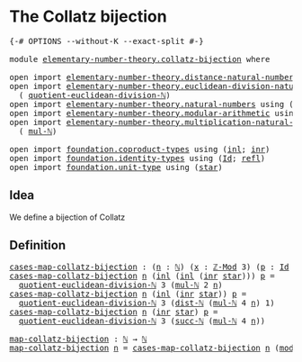# The Collatz bijection

<pre class="Agda"><a id="34" class="Symbol">{-#</a> <a id="38" class="Keyword">OPTIONS</a> <a id="46" class="Pragma">--without-K</a> <a id="58" class="Pragma">--exact-split</a> <a id="72" class="Symbol">#-}</a>

<a id="77" class="Keyword">module</a> <a id="84" href="elementary-number-theory.collatz-bijection.html" class="Module">elementary-number-theory.collatz-bijection</a> <a id="127" class="Keyword">where</a>

<a id="134" class="Keyword">open</a> <a id="139" class="Keyword">import</a> <a id="146" href="elementary-number-theory.distance-natural-numbers.html" class="Module">elementary-number-theory.distance-natural-numbers</a> <a id="196" class="Keyword">using</a> <a id="202" class="Symbol">(</a><a id="203" href="elementary-number-theory.distance-natural-numbers.html#1308" class="Function">dist-ℕ</a><a id="209" class="Symbol">)</a>
<a id="211" class="Keyword">open</a> <a id="216" class="Keyword">import</a> <a id="223" href="elementary-number-theory.euclidean-division-natural-numbers.html" class="Module">elementary-number-theory.euclidean-division-natural-numbers</a> <a id="283" class="Keyword">using</a>
  <a id="291" class="Symbol">(</a> <a id="293" href="elementary-number-theory.euclidean-division-natural-numbers.html#2467" class="Function">quotient-euclidean-division-ℕ</a><a id="322" class="Symbol">)</a>
<a id="324" class="Keyword">open</a> <a id="329" class="Keyword">import</a> <a id="336" href="elementary-number-theory.natural-numbers.html" class="Module">elementary-number-theory.natural-numbers</a> <a id="377" class="Keyword">using</a> <a id="383" class="Symbol">(</a><a id="384" href="elementary-number-theory.natural-numbers.html#1444" class="Datatype">ℕ</a><a id="385" class="Symbol">;</a> <a id="387" href="elementary-number-theory.natural-numbers.html#1465" class="InductiveConstructor">zero-ℕ</a><a id="393" class="Symbol">;</a> <a id="395" href="elementary-number-theory.natural-numbers.html#1478" class="InductiveConstructor">succ-ℕ</a><a id="401" class="Symbol">)</a>
<a id="403" class="Keyword">open</a> <a id="408" class="Keyword">import</a> <a id="415" href="elementary-number-theory.modular-arithmetic.html" class="Module">elementary-number-theory.modular-arithmetic</a> <a id="459" class="Keyword">using</a> <a id="465" class="Symbol">(</a><a id="466" href="elementary-number-theory.modular-arithmetic.html#3523" class="Function">ℤ-Mod</a><a id="471" class="Symbol">;</a> <a id="473" href="elementary-number-theory.modular-arithmetic.html#14147" class="Function">mod-ℕ</a><a id="478" class="Symbol">)</a>
<a id="480" class="Keyword">open</a> <a id="485" class="Keyword">import</a> <a id="492" href="elementary-number-theory.multiplication-natural-numbers.html" class="Module">elementary-number-theory.multiplication-natural-numbers</a> <a id="548" class="Keyword">using</a>
  <a id="556" class="Symbol">(</a> <a id="558" href="elementary-number-theory.multiplication-natural-numbers.html#1354" class="Function">mul-ℕ</a><a id="563" class="Symbol">)</a>

<a id="566" class="Keyword">open</a> <a id="571" class="Keyword">import</a> <a id="578" href="foundation.coproduct-types.html" class="Module">foundation.coproduct-types</a> <a id="605" class="Keyword">using</a> <a id="611" class="Symbol">(</a><a id="612" href="foundation.coproduct-types.html#1239" class="InductiveConstructor">inl</a><a id="615" class="Symbol">;</a> <a id="617" href="foundation.coproduct-types.html#1262" class="InductiveConstructor">inr</a><a id="620" class="Symbol">)</a>
<a id="622" class="Keyword">open</a> <a id="627" class="Keyword">import</a> <a id="634" href="foundation.identity-types.html" class="Module">foundation.identity-types</a> <a id="660" class="Keyword">using</a> <a id="666" class="Symbol">(</a><a id="667" href="foundation-core.identity-types.html#1754" class="Datatype">Id</a><a id="669" class="Symbol">;</a> <a id="671" href="foundation-core.identity-types.html#1807" class="InductiveConstructor">refl</a><a id="675" class="Symbol">)</a>
<a id="677" class="Keyword">open</a> <a id="682" class="Keyword">import</a> <a id="689" href="foundation.unit-type.html" class="Module">foundation.unit-type</a> <a id="710" class="Keyword">using</a> <a id="716" class="Symbol">(</a><a id="717" href="foundation.unit-type.html#1099" class="InductiveConstructor">star</a><a id="721" class="Symbol">)</a>
</pre>
## Idea

We define a bijection of Collatz

## Definition

<pre class="Agda"><a id="cases-map-collatz-bijection"></a><a id="794" href="elementary-number-theory.collatz-bijection.html#794" class="Function">cases-map-collatz-bijection</a> <a id="822" class="Symbol">:</a> <a id="824" class="Symbol">(</a><a id="825" href="elementary-number-theory.collatz-bijection.html#825" class="Bound">n</a> <a id="827" class="Symbol">:</a> <a id="829" href="elementary-number-theory.natural-numbers.html#1444" class="Datatype">ℕ</a><a id="830" class="Symbol">)</a> <a id="832" class="Symbol">(</a><a id="833" href="elementary-number-theory.collatz-bijection.html#833" class="Bound">x</a> <a id="835" class="Symbol">:</a> <a id="837" href="elementary-number-theory.modular-arithmetic.html#3523" class="Function">ℤ-Mod</a> <a id="843" class="Number">3</a><a id="844" class="Symbol">)</a> <a id="846" class="Symbol">(</a><a id="847" href="elementary-number-theory.collatz-bijection.html#847" class="Bound">p</a> <a id="849" class="Symbol">:</a> <a id="851" href="foundation-core.identity-types.html#1754" class="Datatype">Id</a> <a id="854" class="Symbol">(</a><a id="855" href="elementary-number-theory.modular-arithmetic.html#14147" class="Function">mod-ℕ</a> <a id="861" class="Number">3</a> <a id="863" href="elementary-number-theory.collatz-bijection.html#825" class="Bound">n</a><a id="864" class="Symbol">)</a> <a id="866" href="elementary-number-theory.collatz-bijection.html#833" class="Bound">x</a><a id="867" class="Symbol">)</a> <a id="869" class="Symbol">→</a> <a id="871" href="elementary-number-theory.natural-numbers.html#1444" class="Datatype">ℕ</a>
<a id="873" href="elementary-number-theory.collatz-bijection.html#794" class="Function">cases-map-collatz-bijection</a> <a id="901" href="elementary-number-theory.collatz-bijection.html#901" class="Bound">n</a> <a id="903" class="Symbol">(</a><a id="904" href="foundation.coproduct-types.html#1239" class="InductiveConstructor">inl</a> <a id="908" class="Symbol">(</a><a id="909" href="foundation.coproduct-types.html#1239" class="InductiveConstructor">inl</a> <a id="913" class="Symbol">(</a><a id="914" href="foundation.coproduct-types.html#1262" class="InductiveConstructor">inr</a> <a id="918" href="foundation.unit-type.html#1099" class="InductiveConstructor">star</a><a id="922" class="Symbol">)))</a> <a id="926" href="elementary-number-theory.collatz-bijection.html#926" class="Bound">p</a> <a id="928" class="Symbol">=</a>
  <a id="932" href="elementary-number-theory.euclidean-division-natural-numbers.html#2467" class="Function">quotient-euclidean-division-ℕ</a> <a id="962" class="Number">3</a> <a id="964" class="Symbol">(</a><a id="965" href="elementary-number-theory.multiplication-natural-numbers.html#1354" class="Function">mul-ℕ</a> <a id="971" class="Number">2</a> <a id="973" href="elementary-number-theory.collatz-bijection.html#901" class="Bound">n</a><a id="974" class="Symbol">)</a>
<a id="976" href="elementary-number-theory.collatz-bijection.html#794" class="Function">cases-map-collatz-bijection</a> <a id="1004" href="elementary-number-theory.collatz-bijection.html#1004" class="Bound">n</a> <a id="1006" class="Symbol">(</a><a id="1007" href="foundation.coproduct-types.html#1239" class="InductiveConstructor">inl</a> <a id="1011" class="Symbol">(</a><a id="1012" href="foundation.coproduct-types.html#1262" class="InductiveConstructor">inr</a> <a id="1016" href="foundation.unit-type.html#1099" class="InductiveConstructor">star</a><a id="1020" class="Symbol">))</a> <a id="1023" href="elementary-number-theory.collatz-bijection.html#1023" class="Bound">p</a> <a id="1025" class="Symbol">=</a>
  <a id="1029" href="elementary-number-theory.euclidean-division-natural-numbers.html#2467" class="Function">quotient-euclidean-division-ℕ</a> <a id="1059" class="Number">3</a> <a id="1061" class="Symbol">(</a><a id="1062" href="elementary-number-theory.distance-natural-numbers.html#1308" class="Function">dist-ℕ</a> <a id="1069" class="Symbol">(</a><a id="1070" href="elementary-number-theory.multiplication-natural-numbers.html#1354" class="Function">mul-ℕ</a> <a id="1076" class="Number">4</a> <a id="1078" href="elementary-number-theory.collatz-bijection.html#1004" class="Bound">n</a><a id="1079" class="Symbol">)</a> <a id="1081" class="Number">1</a><a id="1082" class="Symbol">)</a>
<a id="1084" href="elementary-number-theory.collatz-bijection.html#794" class="Function">cases-map-collatz-bijection</a> <a id="1112" href="elementary-number-theory.collatz-bijection.html#1112" class="Bound">n</a> <a id="1114" class="Symbol">(</a><a id="1115" href="foundation.coproduct-types.html#1262" class="InductiveConstructor">inr</a> <a id="1119" href="foundation.unit-type.html#1099" class="InductiveConstructor">star</a><a id="1123" class="Symbol">)</a> <a id="1125" href="elementary-number-theory.collatz-bijection.html#1125" class="Bound">p</a> <a id="1127" class="Symbol">=</a>
  <a id="1131" href="elementary-number-theory.euclidean-division-natural-numbers.html#2467" class="Function">quotient-euclidean-division-ℕ</a> <a id="1161" class="Number">3</a> <a id="1163" class="Symbol">(</a><a id="1164" href="elementary-number-theory.natural-numbers.html#1478" class="InductiveConstructor">succ-ℕ</a> <a id="1171" class="Symbol">(</a><a id="1172" href="elementary-number-theory.multiplication-natural-numbers.html#1354" class="Function">mul-ℕ</a> <a id="1178" class="Number">4</a> <a id="1180" href="elementary-number-theory.collatz-bijection.html#1112" class="Bound">n</a><a id="1181" class="Symbol">))</a>

<a id="map-collatz-bijection"></a><a id="1185" href="elementary-number-theory.collatz-bijection.html#1185" class="Function">map-collatz-bijection</a> <a id="1207" class="Symbol">:</a> <a id="1209" href="elementary-number-theory.natural-numbers.html#1444" class="Datatype">ℕ</a> <a id="1211" class="Symbol">→</a> <a id="1213" href="elementary-number-theory.natural-numbers.html#1444" class="Datatype">ℕ</a>
<a id="1215" href="elementary-number-theory.collatz-bijection.html#1185" class="Function">map-collatz-bijection</a> <a id="1237" href="elementary-number-theory.collatz-bijection.html#1237" class="Bound">n</a> <a id="1239" class="Symbol">=</a> <a id="1241" href="elementary-number-theory.collatz-bijection.html#794" class="Function">cases-map-collatz-bijection</a> <a id="1269" href="elementary-number-theory.collatz-bijection.html#1237" class="Bound">n</a> <a id="1271" class="Symbol">(</a><a id="1272" href="elementary-number-theory.modular-arithmetic.html#14147" class="Function">mod-ℕ</a> <a id="1278" class="Number">3</a> <a id="1280" href="elementary-number-theory.collatz-bijection.html#1237" class="Bound">n</a><a id="1281" class="Symbol">)</a> <a id="1283" href="foundation-core.identity-types.html#1807" class="InductiveConstructor">refl</a>
</pre>